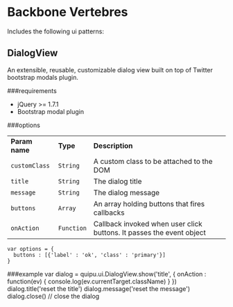 Backbone Vertebres
==================================================

Includes the following ui patterns:

DialogView
--------------------------------------------------
An extensible, reusable, customizable dialog view
built on top of Twitter bootstrap modals plugin.

###requirements
- jQuery >= 1.7.1
- Bootstrap modal plugin

###options
<table>
  <tr>
    <td><strong>Param name</strong></td>
    <td><strong>Type</strong></td>
    <td><strong>Description</strong></td>
  </tr>
  <tr>
    <td>
      <code>customClass</code>    
    </td>
    <td>
      <code>String</code>
    </td>
    <td>
      A custom class to be attached to the DOM
    </td>
  </tr>
  <tr>
    <td>
      <code>title</code>    
    </td>
    <td>
      <code>String</code>
    </td>
    <td>
      The dialog title
    </td>
  </tr>
  
  <tr>
    <td>
      <code>message</code>    
    </td>
    <td>
      <code>String</code>
    </td>
    <td>
      The dialog message
    </td>
  </tr>
  
  <tr>
    <td>
      <code>buttons</code>     
    </td>
    <td>
      <code>Array</code>
    </td>
    <td>
      An array holding buttons that fires callbacks
    </td>
  </tr>
  <tr>
    <td>
      <code>onAction</code>    
    </td>
    <td>
      <code>Function</code>
    </td>
    <td>
      Callback invoked when user click buttons. It passes the event object
    </td>
  </tr>
</table>

    var options = {
      buttons : [{'label' : 'ok', 'class' : 'primary'}]
    }
  
###example
    var dialog = quipu.ui.DialogView.show('title', {
      onAction : function(ev) {
        console.log(ev.currentTarget.className)
      }
    })
    dialog.title('reset the title')
    dialog.message('reset the message')
    dialog.close() // close the dialog